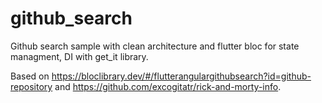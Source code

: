 # github_search

Github search sample with clean architecture and flutter bloc for state managment, DI with get_it library. 

Based on https://bloclibrary.dev/#/flutterangulargithubsearch?id=github-repository and https://github.com/excogitatr/rick-and-morty-info.

